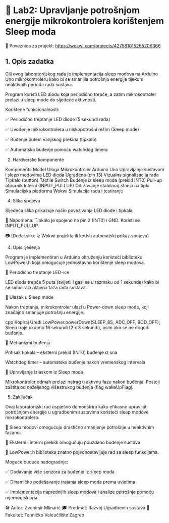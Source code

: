 <h1>📖 Lab2: Upravljanje potrošnjom energije mikrokontrolera korištenjem Sleep moda</h1>

🔗 Poveznica za projekt: https://wokwi.com/projects/427581015265206366

<h2>1. Opis zadatka</h2>

Cilj ovog laboratorijskog rada je implementacija sleep modova na Arduino Uno mikrokontroleru kako bi se smanjila potrošnja energije tijekom neaktivnih perioda rada sustava.

Program koristi LED diodu koja periodično trepće, a zatim mikrokontroler prelazi u sleep mode do sljedeće aktivnosti.

Korištene funkcionalnosti:

✅ Periodično treptanje LED diode (5 sekundi rada)

✅ Uvođenje mikrokontrolera u niskopotrošni režim (Sleep mode)

✅ Buđenje putem vanjskog prekida (tipkalo)

✅ Automatsko buđenje pomoću watchdog timera

2. Hardverske komponente

Komponenta	Model	Uloga
Mikrokontroler	Arduino Uno	Upravljanje sustavom i sleep modovima
LED dioda	Ugrađena (pin 13)	Vizualna signalizacija rada
Tipkalo (button)	Tactile Switch	Buđenje iz sleep moda (prekid INT0)
Pull-up otpornik	Interni (INPUT_PULLUP)	Održavanje stabilnog stanja na tipki
Simulacijska platforma	Wokwi	Simulacija rada i testiranje

4. Slika spojeva

Sljedeća slika prikazuje način povezivanja LED diode i tipkala:

📌 Napomena: Tipkalo je spojeno na pin 2 (INT0) i GND. Koristi se INPUT_PULLUP.

📷 (Dodaj sliku iz Wokwi projekta ili koristi automatski prikaz spojeva)

4. Opis rješenja

  Program je implementiran u Arduino okruženju koristeći biblioteku LowPower.h koja omogućuje jednostavno korištenje sleep modova.

📌 Periodično treptanje LED-ice

  LED dioda trepće 5 puta (svijetli i gasi se u razmaku od 1 sekunde) kako bi se simulirala aktivna faza rada sustava.

📌 Ulazak u Sleep mode

  Nakon treptanja, mikrokontroler ulazi u Power-down sleep mode, koji značajno smanjuje potrošnju energije.

cpp
Kopiraj
Uredi
LowPower.powerDown(SLEEP_8S, ADC_OFF, BOD_OFF);
Sleep traje ukupno 16 sekundi (2 x 8 sekundi), osim ako se ne dogodi buđenje.

📌 Mehanizmi buđenja

  Pritisak tipkala – eksterni prekid (INT0) buđenje iz sna

  Watchdog timer – automatsko buđenje nakon vremenskog intervala

📌 Upravljanje izlaskom iz Sleep moda

Mikrokontroler odmah prelazi natrag u aktivnu fazu nakon buđenja. Postoji zaštita od neželjenog višestrukog buđenja (flag wakeUpFlag).

5. Zaključak
 
Ovaj laboratorijski rad uspješno demonstrira kako efikasno upravljati potrošnjom energije u ugradbenim sustavima koristeći sleep modove mikrokontrolera.

🔹 Sleep modovi omogućuju drastično smanjenje potrošnje u neaktivnim fazama.

🔹 Eksterni i interni prekidi omogućuju pouzdano buđenje sustava.

🔹 LowPower.h biblioteka znatno pojednostavljuje rad sa sleep funkcijama.

Moguće buduće nadogradnje:

✅ Dodavanje više senzora za buđenje iz sleep moda

✅ Dinamičko podešavanje trajanja sleep moda prema uvjetima

✅ Implementacija naprednijih sleep modova i analize potrošnje pomoću mjernog sklopa

🛠 Autor: Zvonimir Mlinarić
🎓 Predmet: Razvoj Ugradbenih sustava
🏫 Fakultet: Tehničko Veleučilište Zagreb

